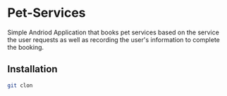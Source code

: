 # Pet-Services

Simple Andriod Application that books pet services based on the service the user requests as well as recording the user's information to complete the booking.

## Installation

```bash
git clon
